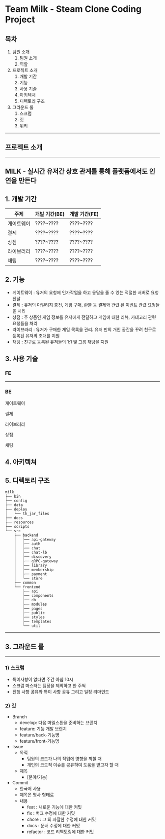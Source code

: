# Team Milk - Steam Clone Coding Project



## 목차

1. 팀원 소개
   1. 팀원 소개
   2. 역할
2. 프로젝트 소개
   1. 개발 기간
   2. 기능
   3. 사용 기술
   4. 아키텍처
   5. 디렉토리 구조
3. 그라운드 룰
   1. 스크럼
   2. 깃
   3. 위키

---
## 프로젝트 소개
---
## MILK - 실시간 유저간 상호 관계를 통해 플랫폼에서도 인연을 만든다
## 1. 개발 기간
|주제|개발 기간(BE)|개발 기간(FE)|
|---|----------|-----------|
|게이트웨이| ????~????|????~????|
|결제| ????~????|????~????|
|상점| ????~????|????~????|
|라이브러리| ????~????|????~????|
|채팅| ????~????|????~????|

## 2. 기능
- 게이트웨이 : 유저의 요청에 인가작업을 하고 응답을 줄 수 있는 적절한 서버로 요청 전달
- 결제 : 유저의 마일리지 충전, 게임 구매, 환불 등 결제와 관련 된 이벤트 관련 요청들을 처리
- 상점 : 주 상품인 게임 정보를 유저에게 전달하고 게임에 대한 리뷰, 카테고리 관련 요청들을 처리
- 라이브러리 : 유저가 구매한 게임 목록을 관리. 유저 만의 개인 공간을 꾸려 친구로 등록된 유저의 초대를 지원
- 채팅 : 친구로 등록된 유저들의 1:1 및 그룹 채팅을 지원

## 3. 사용 기술
### FE

---
### BE
게이트웨이


결제


라이브러리


상점


채팅

## 4. 아키텍쳐


## 5. 디렉토리 구조
```
milk
├── bin
├── config
├── data
├── deploy
│   └── th_jar_files
├── docs
├── resources
├── scripts
└── src
    ├── backend
    │   ├── api-gateway
    │   ├── auth
    │   ├── chat
    │   ├── chat-lb
    │   ├── discovery
    │   ├── gRPC-gateway
    │   ├── library
    │   ├── membership
    │   ├── payment
    │   └── store
    ├── common
    └── frontend
        ├── api
        ├── components
        ├── db
        ├── modules
        ├── pages
        ├── public
        ├── styles
        ├── templates
        └── util
```
---
## 3. 그라운드 룰
---
### 1) 스크럼
- 특이사항이 없다면 주간 아침 10시
- 스크럼 마스터는 팀장을 제외하고 한 주씩
- 진행 사항 공유와 특이 사항 공유 그리고 일정 리마인드

### 2) 깃
- Branch
  - develop: 다음 마일스톤을 준비하는 브랜치
  - feature: 기능 개발 브랜치
  - feature/back-기능명
  - feature/front-기능명
- Issue
  - 목적
    - 팀원의 코드가 나의 작업에 영향을 끼칠 때
    - 개인의 코드적 이슈를 공유하여 도움을 받고자 할 때
  - 제목
    - [분야/기능]
- Commit
  - 한국어 사용
  - 제목은 명사 형태로
  - 내용
    - feat : 새로운 기능에 대한 커밋
    - fix : 버그 수정에 대한 커밋
    - chore : 그 외 자잘한 수정에 대한 커밋
    - docs : 문서 수정에 대한 커밋
    - refactor : 코드 리팩토링에 대한 커밋


